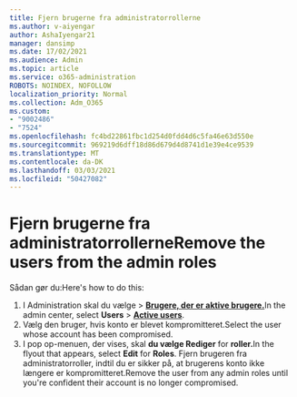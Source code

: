 ```yaml
---
title: Fjern brugerne fra administratorrollerne
ms.author: v-aiyengar
author: AshaIyengar21
manager: dansimp
ms.date: 17/02/2021
ms.audience: Admin
ms.topic: article
ms.service: o365-administration
ROBOTS: NOINDEX, NOFOLLOW
localization_priority: Normal
ms.collection: Adm_O365
ms.custom:
- "9002486"
- "7524"
ms.openlocfilehash: fc4bd22861fbc1d254d0fdd4d6c5fa46e63d550e
ms.sourcegitcommit: 969219d6dff18d86d679d4d8741d1e39e4ce9539
ms.translationtype: MT
ms.contentlocale: da-DK
ms.lasthandoff: 03/03/2021
ms.locfileid: "50427082"
---
```

# <a name="remove-the-users-from-the-admin-roles"></a><span data-ttu-id="d236b-102">Fjern brugerne fra administratorrollerne</span><span class="sxs-lookup"><span data-stu-id="d236b-102">Remove the users from the admin roles</span></span>

<span data-ttu-id="d236b-103">Sådan gør du:</span><span class="sxs-lookup"><span data-stu-id="d236b-103">Here's how to do this:</span></span>

1. <span data-ttu-id="d236b-104">I Administration skal du vælge  >  [**Brugere, der er aktive brugere.**](https://go.microsoft.com/fwlink/p/?linkid=834822)</span><span class="sxs-lookup"><span data-stu-id="d236b-104">In the admin center, select **Users** > [**Active users**](https://go.microsoft.com/fwlink/p/?linkid=834822).</span></span>
1. <span data-ttu-id="d236b-105">Vælg den bruger, hvis konto er blevet kompromitteret.</span><span class="sxs-lookup"><span data-stu-id="d236b-105">Select the user whose account has been compromised.</span></span>
1. <span data-ttu-id="d236b-106">I pop op-menuen, der vises, skal **du vælge Rediger** for **roller.**</span><span class="sxs-lookup"><span data-stu-id="d236b-106">In the flyout that appears, select **Edit** for **Roles**.</span></span> <span data-ttu-id="d236b-107">Fjern brugeren fra administratorroller, indtil du er sikker på, at brugerens konto ikke længere er kompromitteret.</span><span class="sxs-lookup"><span data-stu-id="d236b-107">Remove the user from any admin roles until you're confident their account is no longer compromised.</span></span>

